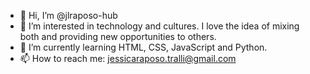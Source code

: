 - 👋 Hi, I’m @jlraposo-hub
- 👀 I’m interested in technology and cultures. I love the idea of mixing both and providing new opportunities to others.
- 🌱 I’m currently learning HTML, CSS, JavaScript and Python.
- 📫 How to reach me: jessicaraposo.tralli@gmail.com

<!---
jlraposo-hub/jlraposo-hub is a ✨ special ✨ repository because its `README.md` (this file) appears on your GitHub profile.
You can click the Preview link to take a look at your changes.
--->
